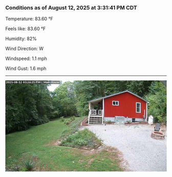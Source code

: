 ### Conditions as of August 12, 2025 at 3:31:41 PM CDT 

Temperature: 83.60 &deg;F

Feels like: 83.60 &deg;F

Humidity: 82%

Wind Direction: W

Windspeed: 1.1 mph

Wind Gust: 1.6 mph

---

<img src="./images/latest.jpeg"/>

